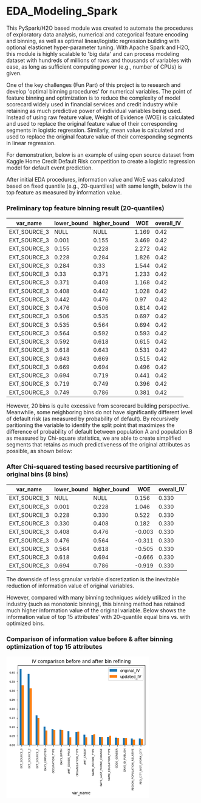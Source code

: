 # EDA_Modeling_Spark

This PySpark/H2O based module was created to automate the procedures of exploratory data analysis, numerical and categorical feature encoding and binning, as well as optimal linear/logistic regression building with optional elasticnet hyper-parameter tuning. With Apache Spark and H2O, this module is highly scalable to 'big data' and can process modeling dataset with hundreds of millions of rows and thousands of variables with ease, as long as sufficient computing power (e.g., number of CPUs) is given.

One of the key challenges (Fun Part) of this project is to research and develop 'optimal binning procedures' for numerical variables. The point of feature binning and optimization is to reduce the complexity of model scorecard widely used in financial services and credit industry while retaining as much predictive power of individual variables being used. Instead of using raw feature value, Weight of Evidence (WOE) is calculated and used to replace the original feature value of their corresponding segments in logistic regression. Similarly, mean value is calculated and used to replace the original feature value of their corresponding segments in linear regression.

For demonstration, below is an example of using open source dataset from Kaggle Home Credit Default Risk competition to create a logistic regression model for default event prediction.

After initial EDA procedures, information value and WoE was calculated based on fixed quantile (e.g., 20-quantiles) with same length, below is the top feature as measured by information value.

### Preliminary top feature binning result (20-quantiles)


| var_name     | lower_bound | higher_bound | WOE   | overall_IV |
|--------------|-------------|--------------|-------|------------|
| EXT_SOURCE_3 | NULL        | NULL         | 1.169 | 0.42       |
| EXT_SOURCE_3 | 0.001       | 0.155        | 3.469 | 0.42       |
| EXT_SOURCE_3 | 0.155       | 0.228        | 2.272 | 0.42       |
| EXT_SOURCE_3 | 0.228       | 0.284        | 1.826 | 0.42       |
| EXT_SOURCE_3 | 0.284       | 0.33         | 1.544 | 0.42       |
| EXT_SOURCE_3 | 0.33        | 0.371        | 1.233 | 0.42       |
| EXT_SOURCE_3 | 0.371       | 0.408        | 1.168 | 0.42       |
| EXT_SOURCE_3 | 0.408       | 0.442        | 1.028 | 0.42       |
| EXT_SOURCE_3 | 0.442       | 0.476        | 0.97  | 0.42       |
| EXT_SOURCE_3 | 0.476       | 0.506        | 0.814 | 0.42       |
| EXT_SOURCE_3 | 0.506       | 0.535        | 0.697 | 0.42       |
| EXT_SOURCE_3 | 0.535       | 0.564        | 0.694 | 0.42       |
| EXT_SOURCE_3 | 0.564       | 0.592        | 0.593 | 0.42       |
| EXT_SOURCE_3 | 0.592       | 0.618        | 0.615 | 0.42       |
| EXT_SOURCE_3 | 0.618       | 0.643        | 0.531 | 0.42       |
| EXT_SOURCE_3 | 0.643       | 0.669        | 0.515 | 0.42       |
| EXT_SOURCE_3 | 0.669       | 0.694        | 0.496 | 0.42       |
| EXT_SOURCE_3 | 0.694       | 0.719        | 0.441 | 0.42       |
| EXT_SOURCE_3 | 0.719       | 0.749        | 0.396 | 0.42       |
| EXT_SOURCE_3 | 0.749       | 0.786        | 0.381 | 0.42       |


However, 20 bins is quite excessive from scorecard building perspective. Meanwhile, some neighboring bins do not have significantly different level of default risk (as measured by probability of default). By recursively paritioning the variable to identify the split point that maximizes the difference of probability of default between population A and population B as measured by Chi-square statistics, we are able to create simplified segments that retains as much predictiveness of the original attributes as possible, as shown below:  

### After Chi-squared testing based recursive partitioning of original bins (8 bins)

| var_name     | lower_bound | higher_bound | WOE    | overall_IV |
|--------------|-------------|--------------|--------|------------|
| EXT_SOURCE_3 | NULL        | NULL         | 0.156  | 0.330      |
| EXT_SOURCE_3 | 0.001       | 0.228        | 1.046  | 0.330      |
| EXT_SOURCE_3 | 0.228       | 0.330        | 0.522  | 0.330      |
| EXT_SOURCE_3 | 0.330       | 0.408        | 0.182  | 0.330      |
| EXT_SOURCE_3 | 0.408       | 0.476        | -0.003 | 0.330      |
| EXT_SOURCE_3 | 0.476       | 0.564        | -0.311 | 0.330      |
| EXT_SOURCE_3 | 0.564       | 0.618        | -0.505 | 0.330      |
| EXT_SOURCE_3 | 0.618       | 0.694        | -0.666 | 0.330      |
| EXT_SOURCE_3 | 0.694       | 0.786        | -0.919 | 0.330      |

The downside of less granular variable discretization is the inevitable reduction of information value of original variables.

However, compared with many binning techniques widely utilized in the industry (such as monotonic binning), this binning method has retained much higher information value of the original variable. Below shows the information value of top 15 attributes' with 20-quantile equal bins vs. with optimized bins.

### Comparison of information value before & after binning optimization of top 15 attributes

![alt text](https://raw.githubusercontent.com/jtian24/EDA_Modeling_Spark/master/IV_comparison_plot.png)





